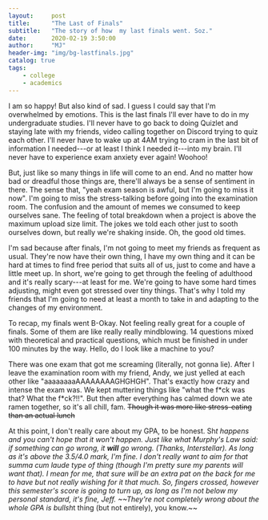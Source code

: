 ```yaml
---
layout:     post
title:      "The Last of Finals"
subtitle:   "The story of how  my last finals went. Soz."
date:       2020-02-19 3:50:00
author:     "MJ"
header-img: "img/bg-lastfinals.jpg"
catalog: true
tags:
    - college
    - academics
---
```

I am so happy! But also kind of sad. I guess I could say that I'm overwhelmed by emotions. This is the last finals I'll ever have to do in my undergraduate studies. I'll never have to go back to doing Quizlet and staying late with my friends, video calling together on Discord trying to quiz each other. I'll never have to wake up at 4AM trying to cram in the last bit of information I needed---or at least I think I needed it---into my brain. I'll never have to experience exam anxiety ever again! Woohoo!

But, just like so many things in life will come to an end. And no matter how bad or dreadful those things are, there'll always be a sense of sentiment in there. The sense that, "yeah exam season is awful, but I'm going to miss it now". I'm going to miss the stress-talking before going into the examination room. The confusion and the amount of memes we consumed to keep ourselves sane. The feeling of total breakdown when a project is above the maximum upload size limit. The jokes we told each other just to sooth ourselves down, but really we're shaking inside. Oh, the good old times.

I'm sad because after finals, I'm not going to meet my friends as frequent as usual. They're now have their own thing, I have my own thing and it can be hard at times to find free period that suits all of us, just to come and have a little meet up. In short, we're going to get through the feeling of adulthood and it's really scary---at least for me. We're going to have some hard times adjusting, might even got stressed over tiny things. That's why I told my friends that I'm going to need at least a month to take in and adapting to the changes of my environment.

To recap, my finals went B-Okay. Not feeling really great for a couple of finals. Some of them are like really really mindblowing. 14 questions mixed with theoretical and practical questions, which must be finished in under 100 minutes by the way. Hello, do I look like a machine to you?

There was one exam that got me screaming (literally, not gonna lie). After I leave the examination room with my friend, Andy, we just yelled at each other like "aaaaaaaaAAAAAAAAGHGHGH". That's exactly how crazy and intense the exam was. We kept muttering things like "what the f\*ck was that? What the f\*ck?!!". But then after everything has calmed down  we ate ramen together, so it's all chill, fam. ~~Though it was more like stress-eating than an  actual lunch~~

At this point, I don't really care about my GPA, to be honest. Sh*t happens and you can't hope that it won't happen. Just like what Murphy's Law said: if something can go wrong, it **will** go wrong. (Thanks, Interstellar). As long as it's above the 3.5/4.0 mark, I'm fine. I don't really want to aim for that summa cum laude type of thing (though I'm pretty sure my parents will want that). I mean for me, that sure will be an extra pat on the back for me to have but not really wishing for it that much. So, fingers crossed, however this semester's score is going to turn up, as long as I'm not below my personal standard, it's fine, Jeff. ~~They're not completely wrong about the whole GPA is bullsh*t thing (but not entirely), you know.~~
